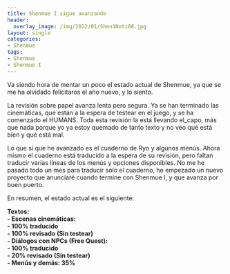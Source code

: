 ```yaml
---
title: Shenmue I sigue avanzando
header:
  overlay_image: /img/2012/01/Shen1Noti08.jpg
layout: single
categories:
- Shenmue
tags:
- Shenmue
- Shenmue I
---
```

Va siendo hora de mentar un poco el estado actual de Shenmue, ya que se me 
ha olvidado felicitaros el año nuevo, y lo siento.

La revisión sobre papel avanza lenta pero segura. Ya se han terminado las 
cinemáticas, que están a la espera de testear en el juego, y se ha comenzado 
el HUMANS. Toda esta revisión la está llevando el_capo, más que nada porque yo 
ya estoy quemado de tanto texto y no veo qué está bien y qué está mal.

Lo que sí que he avanzado es el cuaderno de Ryo y algunos menús. Ahora mismo el 
cuaderno está traducido a la espera de su revisión, pero faltan traducir varias 
líneas de los menús y opciones disponibles. No me he pasado todo un mes para 
traducir sólo el cuaderno, he empezado un nuevo proyecto que anunciaré cuando 
termine con Shenmue I, y que avanza por buen puerto.

En resumen, el estado actual es el siguiente:

**Textos:**  
**- Escenas cinemáticas:**  
**- 100% traducido**  
**- 100% revisado (Sin testear)**  
**- Diálogos con NPCs (Free Quest):**  
**- 100% traducido**  
**- 20% revisado (Sin testear)**  
**- Menús y demás: 35%**
